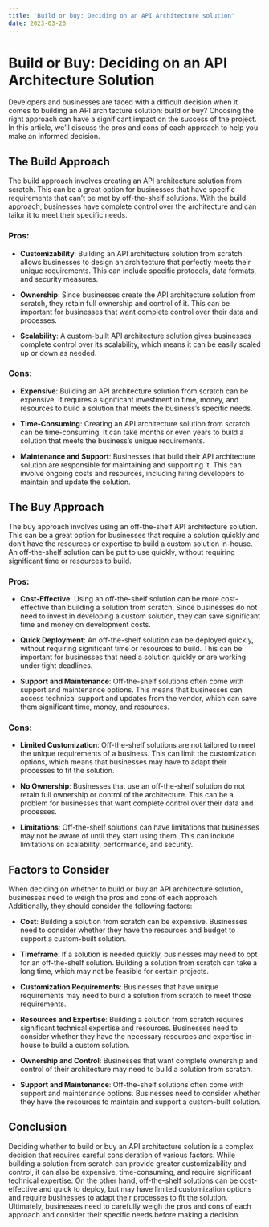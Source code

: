 ```yaml
---
title: 'Build or buy: Deciding on an API Architecture solution'
date: 2023-03-26
---
```


# Build or Buy: Deciding on an API Architecture Solution

Developers and businesses are faced with a difficult decision when it comes to building an API architecture solution: build or buy? Choosing the right approach can have a significant impact on the success of the project. In this article, we’ll discuss the pros and cons of each approach to help you make an informed decision.

## The Build Approach

The build approach involves creating an API architecture solution from scratch. This can be a great option for businesses that have specific requirements that can’t be met by off-the-shelf solutions. With the build approach, businesses have complete control over the architecture and can tailor it to meet their specific needs.

### Pros:

* **Customizability**: Building an API architecture solution from scratch allows businesses to design an architecture that perfectly meets their unique requirements. This can include specific protocols, data formats, and security measures.

* **Ownership**: Since businesses create the API architecture solution from scratch, they retain full ownership and control of it. This can be important for businesses that want complete control over their data and processes.

* **Scalability**: A custom-built API architecture solution gives businesses complete control over its scalability, which means it can be easily scaled up or down as needed.

### Cons:

* **Expensive**: Building an API architecture solution from scratch can be expensive. It requires a significant investment in time, money, and resources to build a solution that meets the business’s specific needs.

* **Time-Consuming**: Creating an API architecture solution from scratch can be time-consuming. It can take months or even years to build a solution that meets the business’s unique requirements.

* **Maintenance and Support**: Businesses that build their API architecture solution are responsible for maintaining and supporting it. This can involve ongoing costs and resources, including hiring developers to maintain and update the solution.

## The Buy Approach

The buy approach involves using an off-the-shelf API architecture solution. This can be a great option for businesses that require a solution quickly and don’t have the resources or expertise to build a custom solution in-house. An off-the-shelf solution can be put to use quickly, without requiring significant time or resources to build.

### Pros:

* **Cost-Effective**: Using an off-the-shelf solution can be more cost-effective than building a solution from scratch. Since businesses do not need to invest in developing a custom solution, they can save significant time and money on development costs.

* **Quick Deployment**: An off-the-shelf solution can be deployed quickly, without requiring significant time or resources to build. This can be important for businesses that need a solution quickly or are working under tight deadlines.

* **Support and Maintenance**: Off-the-shelf solutions often come with support and maintenance options. This means that businesses can access technical support and updates from the vendor, which can save them significant time, money, and resources.

### Cons:

* **Limited Customization**: Off-the-shelf solutions are not tailored to meet the unique requirements of a business. This can limit the customization options, which means that businesses may have to adapt their processes to fit the solution.

* **No Ownership**: Businesses that use an off-the-shelf solution do not retain full ownership or control of the architecture. This can be a problem for businesses that want complete control over their data and processes.

* **Limitations**: Off-the-shelf solutions can have limitations that businesses may not be aware of until they start using them. This can include limitations on scalability, performance, and security.

## Factors to Consider

When deciding on whether to build or buy an API architecture solution, businesses need to weigh the pros and cons of each approach. Additionally, they should consider the following factors:

* **Cost**: Building a solution from scratch can be expensive. Businesses need to consider whether they have the resources and budget to support a custom-built solution.

* **Timeframe**: If a solution is needed quickly, businesses may need to opt for an off-the-shelf solution. Building a solution from scratch can take a long time, which may not be feasible for certain projects.

* **Customization Requirements**: Businesses that have unique requirements may need to build a solution from scratch to meet those requirements.

* **Resources and Expertise**: Building a solution from scratch requires significant technical expertise and resources. Businesses need to consider whether they have the necessary resources and expertise in-house to build a custom solution.

* **Ownership and Control**: Businesses that want complete ownership and control of their architecture may need to build a solution from scratch.

* **Support and Maintenance**: Off-the-shelf solutions often come with support and maintenance options. Businesses need to consider whether they have the resources to maintain and support a custom-built solution.

## Conclusion

Deciding whether to build or buy an API architecture solution is a complex decision that requires careful consideration of various factors. While building a solution from scratch can provide greater customizability and control, it can also be expensive, time-consuming, and require significant technical expertise. On the other hand, off-the-shelf solutions can be cost-effective and quick to deploy, but may have limited customization options and require businesses to adapt their processes to fit the solution. Ultimately, businesses need to carefully weigh the pros and cons of each approach and consider their specific needs before making a decision.
